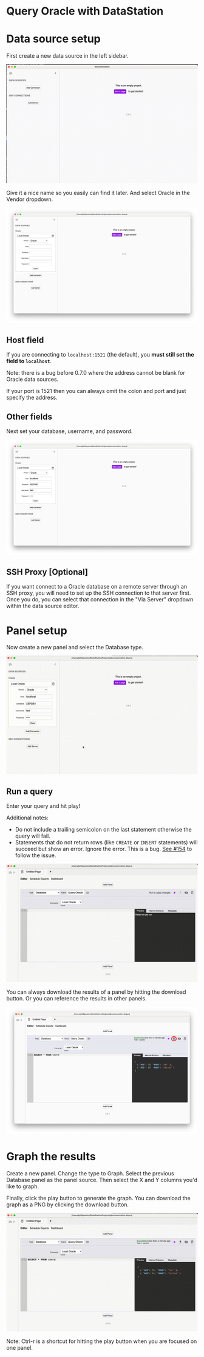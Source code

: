 # Query Oracle with DataStation

# Data source setup

First create a new data source in the left sidebar.

![Creating a new data source](/tutorials/create-data-source.gif)

Give it a nice name so you easily can find it later. And select Oracle
in the Vendor dropdown.

![Creating a Oracle data source](/tutorials/create-oracle-data-source.png)

## Host field

If you are connecting to `localhost:1521` (the default), you **must
still set the field to `localhost`**.

Note: there is a bug before 0.7.0 where the address cannot be blank
for Oracle data sources.

If your port is 1521 then you can always omit the colon and port and
just specify the address.

## Other fields

Next set your database, username, and password.

![Filled out Oracle data source](/tutorials/oracle-data-source-filled.png)

## SSH Proxy [Optional]

If you want connect to a Oracle database on a remote server through an
SSH proxy, you will need to set up the SSH connection to that server
first. Once you do, you can select that connection in the "Via Server"
dropdown within the data source editor.

# Panel setup

Now create a new panel and select the Database type.

![Create database panel](/tutorials/create-oracle-database-panel.gif)

## Run a query

Enter your query and hit play!

Additional notes:
* Do not include a trailing semicolon on the last statement otherwise
  the query will fail.
* Statements that do not return rows (like `CREATE` or `INSERT`
  statements) will succeed but show an error. Ignore the error. This
  is a bug. [See
  #154](https://github.com/multiprocessio/datastation/issues/154) to
  follow the issue.

![Run Oracle query](/tutorials/run-oracle-query.gif)

You can always download the results of a panel by hitting the download
button. Or you can reference the results in other panels.

![Download panel results](/tutorials/download-oracle-panel-results.png)

# Graph the results

Create a new panel. Change the type to Graph. Select the previous
Database panel as the panel source. Then select the X and Y columns
you'd like to graph.

Finally, click the play button to generate the graph. You can download
the graph as a PNG by clicking the download button.

![Graph database results](/tutorials/graph-oracle-database-results.gif)

Note: Ctrl-r is a shortcut for hitting the play button when you are
focused on one panel.

